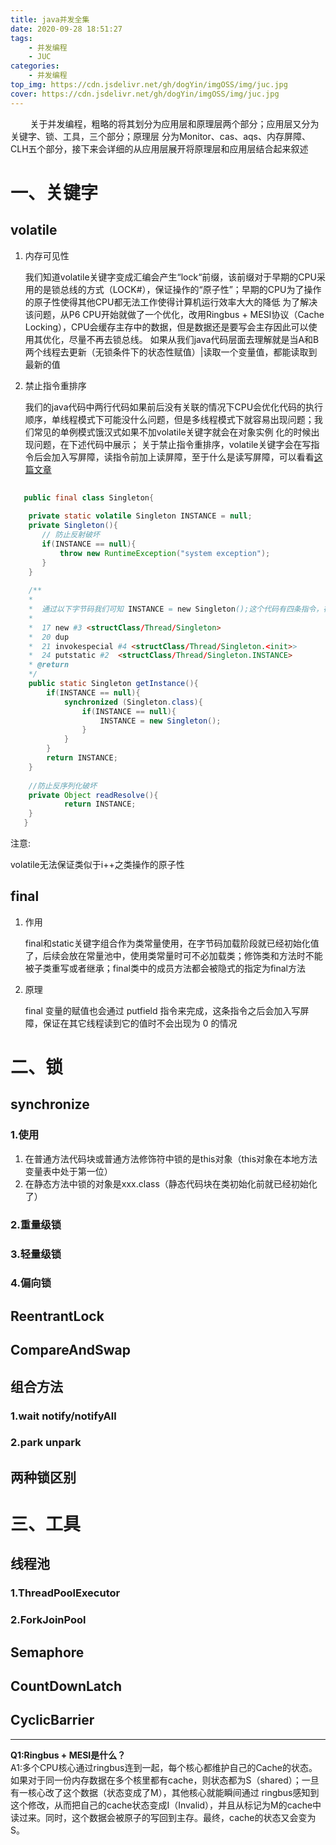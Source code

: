 ```yaml
---
title: java并发全集
date: 2020-09-28 18:51:27
tags:
    - 并发编程
    - JUC
categories:
    - 并发编程
top_img: https://cdn.jsdelivr.net/gh/dogYin/imgOSS/img/juc.jpg
cover: https://cdn.jsdelivr.net/gh/dogYin/imgOSS/img/juc.jpg
---
```

&nbsp;&nbsp;&nbsp;&nbsp;&nbsp;&nbsp;&nbsp;&nbsp;关于并发编程，粗略的将其划分为应用层和原理层两个部分；应用层又分为关键字、锁、工具，三个部分；原理层
分为Monitor、cas、aqs、内存屏障、CLH五个部分，接下来会详细的从应用层展开将原理层和应用层结合起来叙述

# 一、关键字

## volatile 

1. 内存可见性

    我们知道volatile关键字变成汇编会产生“lock“前缀，该前缀对于早期的CPU采用的是锁总线的方式（LOCK#），保证操作的“原子性”；早期的CPU为了操作的原子性使得其他CPU都无法工作使得计算机运行效率大大的降低
    为了解决该问题，从P6 CPU开始就做了一个优化，改用Ringbus + MESI协议（Cache Locking），CPU会缓存主存中的数据，但是数据还是要写会主存因此可以使用其优化，尽量不再去锁总线。
    如果从我们java代码层面去理解就是当A和B两个线程去更新（无锁条件下的状态性赋值）|读取一个变量值，都能读取到最新的值

2. 禁止指令重排序

    我们的java代码中两行代码如果前后没有关联的情况下CPU会优化代码的执行顺序，单线程模式下可能没什么问题，但是多线程模式下就容易出现问题；我们常见的单例模式饿汉式如果不加volatile关键字就会在对象实例
    化的时候出现问题，在下述代码中展示；
    关于禁止指令重排序，volatile关键字会在写指令后会加入写屏障，读指令前加上读屏障，至于什么是读写屏障，可以看看[这篇文章](http://ifeve.com/memory-barriers-or-fences/)
```java
   
   public final class Singleton{
    
    private static volatile Singleton INSTANCE = null;
    private Singleton(){
       // 防止反射破坏
       if(INSTANCE == null){
           throw new RuntimeException("system exception");
       }
    }
        
    /**
    * 
    *  通过以下字节码我们可知 INSTANCE = new Singleton();这个代码有四条指令，在第21和24条指令有可能会发生后面的先执行，所以需要加上volatile关键字禁止指令重排序
    * 
    *  17 new #3 <structClass/Thread/Singleton>
    *  20 dup
    *  21 invokespecial #4 <structClass/Thread/Singleton.<init>>
    *  24 putstatic #2  <structClass/Thread/Singleton.INSTANCE>
    * @return 
    */
    public static Singleton getInstance(){
        if(INSTANCE == null){
            synchronized (Singleton.class){
                if(INSTANCE == null){
                    INSTANCE = new Singleton();
                }
            }
        }
        return INSTANCE;
    }
    
    //防止反序列化破坏
    private Object readResolve(){
            return INSTANCE;
    }
   }

```
注意:

   volatile无法保证类似于i++之类操作的原子性
    
## final

1. 作用
    
    final和static关键字组合作为类常量使用，在字节码加载阶段就已经初始化值了，后续会放在常量池中，使用类常量时可不必加载类；修饰类和方法时不能被子类重写或者继承；final类中的成员方法都会被隐式的指定为final方法
2. 原理
    
    final 变量的赋值也会通过 putfield 指令来完成，这条指令之后会加入写屏障，保证在其它线程读到它的值时不会出现为 0 的情况
   

# 二、锁

## synchronize

### 1.使用
1. 在普通方法代码块或普通方法修饰符中锁的是this对象（this对象在本地方法变量表中处于第一位）
2. 在静态方法中锁的对象是xxx.class（静态代码块在类初始化前就已经初始化了）


### 2.重量级锁
   

### 3.轻量级锁


### 4.偏向锁


## ReentrantLock

## CompareAndSwap

## 组合方法

### 1.wait notify/notifyAll

### 2.park unpark

## 两种锁区别

# 三、工具

## 线程池

### 1.ThreadPoolExecutor

### 2.ForkJoinPool

## Semaphore

## CountDownLatch

## CyclicBarrier

<hr/>

**Q1:Ringbus + MESI是什么？**<br/>
A1:多个CPU核心通过ringbus连到一起，每个核心都维护自己的Cache的状态。如果对于同一份内存数据在多个核里都有cache，则状态都为S（shared）；一旦有一核心改了这个数据（状态变成了M），其他核心就能瞬间通过
ringbus感知到这个修改，从而把自己的cache状态变成I（Invalid），并且从标记为M的cache中读过来。同时，这个数据会被原子的写回到主存。最终，cache的状态又会变为S。
 